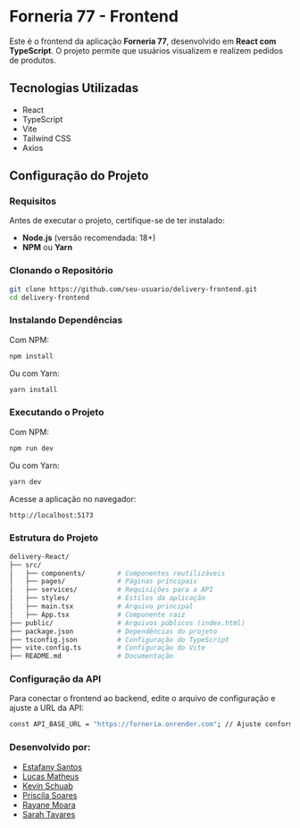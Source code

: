 # Forneria 77 - Frontend

Este é o frontend da aplicação **Forneria 77**, desenvolvido em **React com TypeScript**. O projeto permite que usuários visualizem e realizem pedidos de produtos.

## Tecnologias Utilizadas

- React
- TypeScript
- Vite
- Tailwind CSS
- Axios

## Configuração do Projeto

### Requisitos
Antes de executar o projeto, certifique-se de ter instalado:

- **Node.js** (versão recomendada: 18+)
- **NPM** ou **Yarn**

### Clonando o Repositório
```bash
git clone https://github.com/seu-usuario/delivery-frontend.git
cd delivery-frontend
```

### Instalando Dependências

Com NPM:
```bash
npm install
````
Ou com Yarn:
```bash
yarn install
```
### Executando o Projeto

Com NPM:
```bash
npm run dev
```
Ou com Yarn:
```bash
yarn dev
```
Acesse a aplicação no navegador:
```bash
http://localhost:5173
```

### Estrutura do Projeto
```bash
delivery-React/
├── src/
│   ├── components/        # Componentes reutilizáveis
│   ├── pages/             # Páginas principais
│   ├── services/          # Requisições para a API
│   ├── styles/            # Estilos da aplicação
│   ├── main.tsx           # Arquivo principal
│   ├── App.tsx            # Componente raiz
├── public/                # Arquivos públicos (index.html)
├── package.json           # Dependências do projeto
├── tsconfig.json          # Configuração do TypeScript
├── vite.config.ts         # Configuração do Vite
├── README.md              # Documentação
```

### Configuração da API
Para conectar o frontend ao backend, edite o arquivo de configuração e ajuste a URL da API:

```bash
const API_BASE_URL = "https://forneria.onrender.com"; // Ajuste conforme necessário
```
### Desenvolvido por:

- [Estafany Santos](https://www.linkedin.com/in/estefany-santos/)
- [Lucas Matheus](https://www.linkedin.com/in/lucas-matheus-lima/)
- [Kevin Schuab](https://www.linkedin.com/in/kevin-schuab/)
- [Priscila Soares](https://www.linkedin.com/in/priscila-soares-161644111/)
- [Rayane Moara](https://www.linkedin.com/in/rayane-moara/)
- [Sarah Tavares](https://www.linkedin.com/in/sarahtavaresl)
